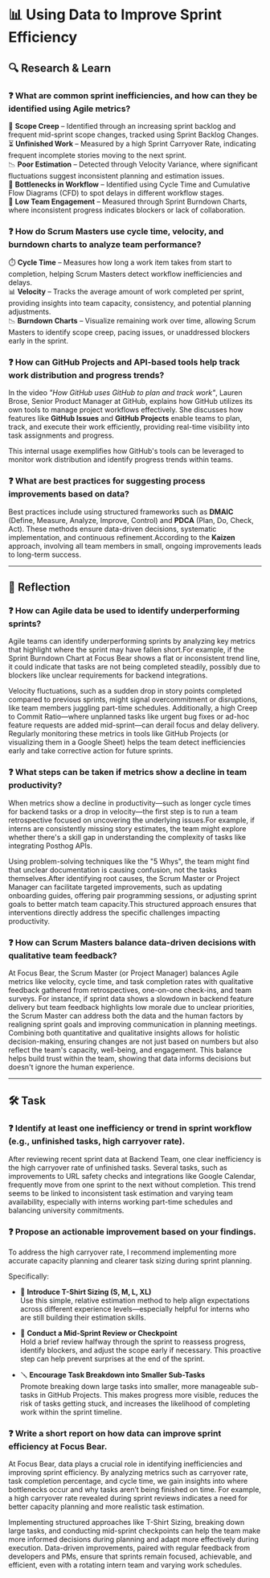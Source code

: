 # 📊 Using Data to Improve Sprint Efficiency

## 🔍 Research & Learn

### ❓ What are common sprint inefficiencies, and how can they be identified using Agile metrics?  
🔄 **Scope Creep** – Identified through an increasing sprint backlog and frequent mid-sprint scope changes, tracked using Sprint Backlog Changes.  
⏳ **Unfinished Work** – Measured by a high Sprint Carryover Rate, indicating frequent incomplete stories moving to the next sprint.  
📉 **Poor Estimation** – Detected through Velocity Variance, where significant fluctuations suggest inconsistent planning and estimation issues.  
🚧 **Bottlenecks in Workflow** – Identified using Cycle Time and Cumulative Flow Diagrams (CFD) to spot delays in different workflow stages.  
🤝 **Low Team Engagement** – Measured through Sprint Burndown Charts, where inconsistent progress indicates blockers or lack of collaboration.

### ❓ How do Scrum Masters use cycle time, velocity, and burndown charts to analyze team performance?  
⏱️ **Cycle Time** – Measures how long a work item takes from start to completion, helping Scrum Masters detect workflow inefficiencies and delays.  
📊 **Velocity** – Tracks the average amount of work completed per sprint, providing insights into team capacity, consistency, and potential planning adjustments.  
📉 **Burndown Charts** – Visualize remaining work over time, allowing Scrum Masters to identify scope creep, pacing issues, or unaddressed blockers early in the sprint.

### ❓ How can GitHub Projects and API-based tools help track work distribution and progress trends?  
In the video *"How GitHub uses GitHub to plan and track work"*, Lauren Brose, Senior Product Manager at GitHub, explains how GitHub utilizes its own tools to manage project workflows effectively. She discusses how features like **GitHub Issues** and **GitHub Projects** enable teams to plan, track, and execute their work efficiently, providing real-time visibility into task assignments and progress.  

This internal usage exemplifies how GitHub's tools can be leveraged to monitor work distribution and identify progress trends within teams.

### ❓ What are best practices for suggesting process improvements based on data?  
Best practices include using structured frameworks such as **DMAIC** (Define, Measure, Analyze, Improve, Control) and **PDCA** (Plan, Do, Check, Act). These methods ensure data-driven decisions, systematic implementation, and continuous refinement.According to the **Kaizen** approach, involving all team members in small, ongoing improvements leads to long-term success.

---

## 📝 Reflection

### ❓ How can Agile data be used to identify underperforming sprints?  
Agile teams can identify underperforming sprints by analyzing key metrics that highlight where the sprint may have fallen short.For example, if the Sprint Burndown Chart at Focus Bear shows a flat or inconsistent trend line, it could indicate that tasks are not being completed steadily, possibly due to blockers like unclear requirements for backend integrations.  

Velocity fluctuations, such as a sudden drop in story points completed compared to previous sprints, might signal overcommitment or disruptions, like team members juggling part-time schedules.  Additionally, a high Creep to Commit Ratio—where unplanned tasks like urgent bug fixes or ad-hoc feature requests are added mid-sprint—can derail focus and delay delivery. Regularly monitoring these metrics in tools like GitHub Projects (or visualizing them in a Google Sheet) helps the team detect inefficiencies early and take corrective action for future sprints.

### ❓ What steps can be taken if metrics show a decline in team productivity?  
When metrics show a decline in productivity—such as longer cycle times for backend tasks or a drop in velocity—the first step is to run a team retrospective focused on uncovering the underlying issues.For example, if interns are consistently missing story estimates, the team might explore whether there's a skill gap in understanding the complexity of tasks like integrating Posthog APIs. 

Using problem-solving techniques like the "5 Whys", the team might find that unclear documentation is causing confusion, not the tasks themselves.After identifying root causes, the Scrum Master or Project Manager can facilitate targeted improvements, such as updating onboarding guides, offering pair programming sessions, or adjusting sprint goals to better match team capacity.This structured approach ensures that interventions directly address the specific challenges impacting productivity.

### ❓ How can Scrum Masters balance data-driven decisions with qualitative team feedback?  
At Focus Bear, the Scrum Master (or Project Manager) balances Agile metrics like velocity, cycle time, and task completion rates with qualitative feedback gathered from retrospectives, one-on-one check-ins, and team surveys. For instance, if sprint data shows a slowdown in backend feature delivery but team feedback highlights low morale due to unclear priorities, the Scrum Master can address both the data and the human factors by realigning sprint goals and improving communication in planning meetings. Combining both quantitative and qualitative insights allows for holistic decision-making, ensuring changes are not just based on numbers but also reflect the team's capacity, well-being, and engagement. This balance helps build trust within the team, showing that data informs decisions but doesn't ignore the human experience.

---
## 🛠️ Task

### ❓ Identify at least one inefficiency or trend in sprint workflow (e.g., unfinished tasks, high carryover rate).  
After reviewing recent sprint data at Backend Team, one clear inefficiency is the high carryover rate of unfinished tasks. Several tasks, such as improvements to URL safety checks and integrations like Google Calendar, frequently move from one sprint to the next without completion. This trend seems to be linked to inconsistent task estimation and varying team availability, especially with interns working part-time schedules and balancing university commitments.

### ❓ Propose an actionable improvement based on your findings.  
To address the high carryover rate, I recommend implementing more accurate capacity planning and clearer task sizing during sprint planning.

Specifically:  
- 👕 **Introduce T-Shirt Sizing (S, M, L, XL)**  
Use this simple, relative estimation method to help align expectations across different experience levels—especially helpful for interns who are still building their estimation skills.  

- 📅 **Conduct a Mid-Sprint Review or Checkpoint**  
Hold a brief review halfway through the sprint to reassess progress, identify blockers, and adjust the scope early if necessary. This proactive step can help prevent surprises at the end of the sprint.  

- 🪛 **Encourage Task Breakdown into Smaller Sub-Tasks**  
Promote breaking down large tasks into smaller, more manageable sub-tasks in GitHub Projects. This makes progress more visible, reduces the risk of tasks getting stuck, and increases the likelihood of completing work within the sprint timeline.

### ❓ Write a short report on how data can improve sprint efficiency at Focus Bear.  
At Focus Bear, data plays a crucial role in identifying inefficiencies and improving sprint efficiency. By analyzing metrics such as carryover rate, task completion percentage, and cycle time, we gain insights into where bottlenecks occur and why tasks aren’t being finished on time. For example, a high carryover rate revealed during sprint reviews indicates a need for better capacity planning and more realistic task estimation. 

Implementing structured approaches like T-Shirt Sizing, breaking down large tasks, and conducting mid-sprint checkpoints can help the team make more informed decisions during planning and adapt more effectively during execution. Data-driven improvements, paired with regular feedback from developers and PMs, ensure that sprints remain focused, achievable, and efficient, even with a rotating intern team and varying work schedules.
